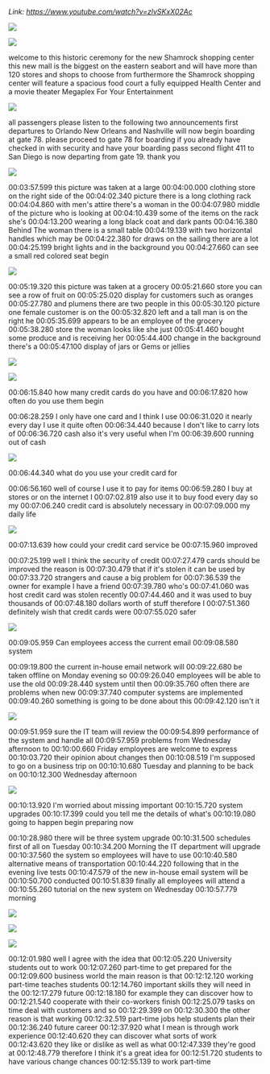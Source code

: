 _Link: https://www.youtube.com/watch?v=zlvSKxX02Ac_

![](./Images/mock-test-2-1.png)

![](./Images/mock-test-2-2.png)

welcome to this historic ceremony for
the new Shamrock shopping center this
new mall is the biggest on the eastern
seabort and will have more than
120 stores and shops to choose from
furthermore the Shamrock shopping center
will feature a spacious food court a
fully equipped Health Center and a movie
theater Megaplex For Your Entertainment

![](./Images/mock-test-2-3.png)

all passengers please listen to the
following two announcements first
departures to Orlando New Orleans and
Nashville will now begin boarding at
gate 78. please proceed to gate 78 for
boarding if you already have checked in
with security and have your boarding
pass
second flight 411 to San Diego is now
departing from gate 19. thank you

![](./Images/mock-test-2-4.png)

00:03:57.599 this picture was taken at a large
00:04:00.000 clothing store on the right side of the
00:04:02.340 picture there is a long clothing rack
00:04:04.860 with men's attire there's a woman in the
00:04:07.980 middle of the picture who is looking at
00:04:10.439 some of the items on the rack she's
00:04:13.200 wearing a long black coat and dark pants
00:04:16.380 Behind The woman there is a small table
00:04:19.139 with two horizontal handles which may be
00:04:22.380 for draws on the sailing there are a lot
00:04:25.199 bright lights and in the background you
00:04:27.660 can see a small red colored seat begin


![](./Images/mock-test-2-5.png)


00:05:19.320 this picture was taken at a grocery
00:05:21.660 store you can see a row of fruit on
00:05:25.020 display for customers such as oranges
00:05:27.780 and plumens there are two people in this
00:05:30.120 picture one female customer is on the
00:05:32.820 left and a tall man is on the right he
00:05:35.699 appears to be an employee of the grocery
00:05:38.280 store the woman looks like she just
00:05:41.460 bought some produce and is receiving her
00:05:44.400 change in the background there's a
00:05:47.100 display of jars or Gems or jellies

![](./Images/mock-test-2-6.png)

![](./Images/mock-test-2-7.png)

00:06:15.840 how many credit cards do you have and
00:06:17.820 how often do you use them begin

00:06:28.259 I only have one card and I think I use
00:06:31.020 it nearly every day I use it quite often
00:06:34.440 because I don't like to carry lots of
00:06:36.720 cash also it's very useful when I'm
00:06:39.600 running out of cash

![](./Images/mock-test-2-8.png)

00:06:44.340 what do you use your credit card for

00:06:56.160 well of course I use it to pay for items
00:06:59.280 I buy at stores or on the internet I
00:07:02.819 also use it to buy food every day so my
00:07:06.240 credit card is absolutely necessary in
00:07:09.000 my daily life

![](./Images/mock-test-2-9.png)

00:07:13.639 how could your credit card service be
00:07:15.960 improved

00:07:25.199 well I think the security of credit
00:07:27.479 cards should be improved the reason is
00:07:30.479 that if it's stolen it can be used by
00:07:33.720 strangers and cause a big problem for
00:07:36.539 the owner for example I have a friend
00:07:39.780 who's
00:07:41.060 was host credit card was stolen recently
00:07:44.460 and it was used to buy thousands of
00:07:48.180 dollars worth of stuff therefore I
00:07:51.360 definitely wish that credit cards were
00:07:55.020 safer

![](./Images/mock-test-2-10.png)

00:09:05.959 Can employees access the current email
00:09:08.580 system

00:09:19.800 the current in-house email network will
00:09:22.680 be taken offline on Monday evening so
00:09:26.040 employees will be able to use the old
00:09:28.440 system until then
00:09:35.760 often there are problems when new
00:09:37.740 computer systems are implemented
00:09:40.260 something is going to be done about this
00:09:42.120 isn't it

![](./Images/mock-test-2-11.png)

00:09:51.959 sure the IT team will review the
00:09:54.899 performance of the system and handle all
00:09:57.959 problems from Wednesday afternoon to
00:10:00.660 Friday employees are welcome to express
00:10:03.720 their opinion about changes then
00:10:08.519 I'm supposed to go on a business trip on
00:10:10.680 Tuesday and planning to be back on
00:10:12.300 Wednesday afternoon

![](./Images/mock-test-2-12.png)

00:10:13.920 I'm worried about missing important
00:10:15.720 system upgrades
00:10:17.399 could you tell me the details of what's
00:10:19.080 going to happen begin preparing now

00:10:28.980 there will be three system upgrade
00:10:31.500 schedules first of all on Tuesday
00:10:34.200 Morning the IT department will upgrade
00:10:37.560 the system so employees will have to use
00:10:40.580 alternative means of transportation
00:10:44.220 following that in the evening live tests
00:10:47.579 of the new in-house email system will be
00:10:50.700 conducted
00:10:51.839 finally all employees will attend a
00:10:55.260 tutorial on the new system on Wednesday
00:10:57.779 morning

![](./Images/mock-test-2-13.png)

![](./Images/mock-test-2-14.png)

![](./Images/mock-test-2-15.png)

00:12:01.980 well I agree with the idea that
00:12:05.220 University students out to work
00:12:07.260 part-time to get prepared for the
00:12:09.600 business world the main reason is that
00:12:12.120 working part-time teaches students
00:12:14.760 important skills they will need in the
00:12:17.279 future
00:12:18.180 for example they can discover how to
00:12:21.540 cooperate with their co-workers finish
00:12:25.079 tasks on time deal with customers and so
00:12:29.399 on
00:12:30.300 the other reason is that working
00:12:32.519 part-time jobs help students plan their
00:12:36.240 future career
00:12:37.920 what I mean is through work experience
00:12:40.620 they can discover what sorts of work
00:12:43.620 they like or dislike as well as what
00:12:47.339 they're good at
00:12:48.779 therefore I think it's a great idea for
00:12:51.720 students to have various change chances
00:12:55.139 to work part-time


